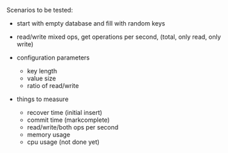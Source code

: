 Scenarios to be tested:


- start with empty database and fill with random keys
- read/write mixed ops, get operations per second, (total, only read, only write)


- configuration parameters
  * key length
  * value size
  * ratio of read/write

- things to measure
  * recover time (initial insert)
  * commit time (markcomplete)
  * read/write/both ops per second
  * memory usage
  * cpu usage (not done yet)